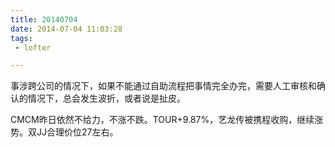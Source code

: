 ```yaml
---
title: 20140704
date: 2014-07-04 11:03:28
tags:
 - lofter

---
```


事涉跨公司的情况下，如果不能通过自助流程把事情完全办完，需要人工审核和确认的情况下，总会发生波折，或者说是扯皮。

CMCM昨日依然不给力，不涨不跌。TOUR+9.87%，艺龙传被携程收购，继续涨势。双JJ合理价位27左右。
